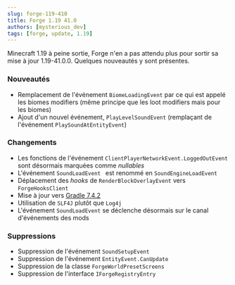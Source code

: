```yaml
---
slug: forge-119-410
title: Forge 1.19 41.0
authors: [mysterious_dev]
tags: [forge, update, 1.19]
---
```


Minecraft 1.19 à peine sortie, Forge n'en a pas attendu plus pour sortir sa mise à jour 1.19-41.0.0. Quelques nouveautés y sont présentes.

<!--truncate-->

### Nouveautés

- Remplacement de l'événement `BiomeLoadingEvent` par ce qui est appelé les biomes modifiers (même principe que les loot modifiers mais pour les biomes)
-  Ajout d'un nouvel événement, `PlayLevelSoundEvent` (remplaçant de l'événement `PlaySoundAtEntityEvent`)

### Changements

- Les fonctions de l'événement `ClientPlayerNetworkEvent.LoggedOutEvent` sont désormais marquées comme _nullables_
- L'événement `SoundLoadEvent ` est renommé en `SoundEngineLoadEvent`
- Déplacement des _hooks_ de `RenderBlockOverlayEvent` vers `ForgeHooksClient`
- Mise à jour vers [Gradle 7.4.2](https://docs.gradle.org/7.4.2/release-notes.html)
- Utilisation de `SLF4J` plutôt que `Log4j`
- L'événement `SoundLoadEvent` se déclenche désormais sur le canal d'événements des mods

### Suppressions

- Suppression de l'événement `SoundSetupEvent`
- Suppression de l'événement `EntityEvent.CanUpdate`
- Suppression de la classe `ForgeWorldPresetScreens`
- Suppression de l'interface `IForgeRegistryEntry`